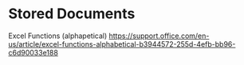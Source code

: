 # Stored Documents

Excel Functions (alphapetical) https://support.office.com/en-us/article/excel-functions-alphabetical-b3944572-255d-4efb-bb96-c6d90033e188
